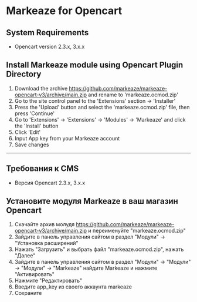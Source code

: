 # Markeaze for Opencart

## System Requirements

* Opencart version 2.3.x, 3.x.x

## Install Markeaze module using Opencart Plugin Directory

1. Download the archive https://github.com/markeaze/markeaze-opencart-v3/archive/main.zip and rename to 'markeaze.ocmod.zip'
2. Go to the site control panel to the 'Extensions' section → 'Installer'
3. Press the 'Upload' button and select the 'markeaze.ocmod.zip' file, then press 'Continue'
4. Go to 'Extensions' → 'Extensions' → 'Modules' → 'Markeaze' and click the 'Install' button
5. Click 'Edit'
6. Input App key from your Markeaze account
7. Save changes

----------------------

## Требования к CMS

* Версия Opencart 2.3.x, 3.x.x

## Установите модуля Markeaze в ваш магазин Opencart

1. Скачайте архив молудя https://github.com/markeaze/markeaze-opencart-v3/archive/main.zip и переименуйте "markeaze.ocmod.zip"
2. Зайдите в панель управления сайтом в раздел "Модули" → "Установка расширений"
3. Нажать "Загрузить" и выбрать файл "markeaze.ocmod.zip", нажать "Далее"
4. Зайдите в панель управления сайтом в раздел "Модули" → "Модули" → "Модули" → "Markeaze" найдите Markeaze и нажмите "Активировать"
5. Нажмите  "Редактировать"
6. Введите app_key из своего аккаунта markeaze
7. Сохраните
